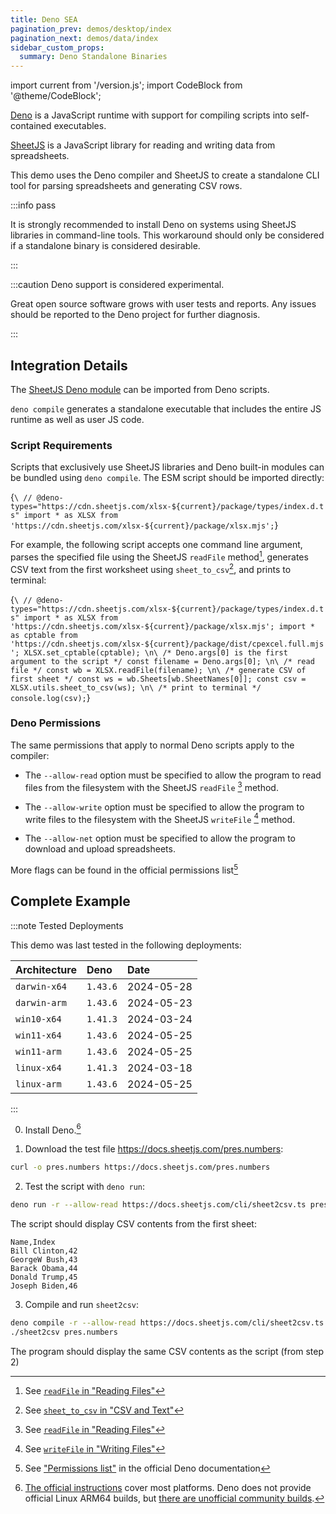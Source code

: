 ```yaml
---
title: Deno SEA
pagination_prev: demos/desktop/index
pagination_next: demos/data/index
sidebar_custom_props:
  summary: Deno Standalone Binaries
---
```


import current from '/version.js';
import CodeBlock from '@theme/CodeBlock';

[Deno](https://docs.deno.com/runtime/manual/tools/compiler) is a JavaScript
runtime with support for compiling scripts into self-contained executables.

[SheetJS](https://sheetjs.com) is a JavaScript library for reading and writing
data from spreadsheets.

This demo uses the Deno compiler and SheetJS to create a standalone CLI tool for
parsing spreadsheets and generating CSV rows.

:::info pass

It is strongly recommended to install Deno on systems using SheetJS libraries in
command-line tools. This workaround should only be considered if a standalone
binary is considered desirable.

:::

:::caution Deno support is considered experimental.

Great open source software grows with user tests and reports. Any issues should
be reported to the Deno project for further diagnosis.

:::

## Integration Details

The [SheetJS Deno module](/docs/getting-started/installation/deno) can be
imported from Deno scripts.

`deno compile` generates a standalone executable that includes the entire JS
runtime as well as user JS code.

### Script Requirements

Scripts that exclusively use SheetJS libraries and Deno built-in modules can be
bundled using `deno compile`. The ESM script should be imported directly:

<CodeBlock language="ts">{`\
// @deno-types="https://cdn.sheetjs.com/xlsx-${current}/package/types/index.d.ts"
import * as XLSX from 'https://cdn.sheetjs.com/xlsx-${current}/package/xlsx.mjs';`}
</CodeBlock>

For example, the following script accepts one command line argument, parses the
specified file using the SheetJS `readFile` method[^1], generates CSV text from
the first worksheet using `sheet_to_csv`[^2], and prints to terminal:

<CodeBlock language="ts" title="sheet2csv.ts">{`\
// @deno-types="https://cdn.sheetjs.com/xlsx-${current}/package/types/index.d.ts"
import * as XLSX from 'https://cdn.sheetjs.com/xlsx-${current}/package/xlsx.mjs';
import * as cptable from 'https://cdn.sheetjs.com/xlsx-${current}/package/dist/cpexcel.full.mjs';
XLSX.set_cptable(cptable);
\n\
/* Deno.args[0] is the first argument to the script */
const filename = Deno.args[0];
\n\
/* read file */
const wb = XLSX.readFile(filename);
\n\
/* generate CSV of first sheet */
const ws = wb.Sheets[wb.SheetNames[0]];
const csv = XLSX.utils.sheet_to_csv(ws);
\n\
/* print to terminal */
console.log(csv);`}
</CodeBlock>

### Deno Permissions

The same permissions that apply to normal Deno scripts apply to the compiler:

- The `--allow-read` option must be specified to allow the program to read files
  from the filesystem with the SheetJS `readFile` [^3] method.

- The `--allow-write` option must be specified to allow the program to write
  files to the filesystem with the SheetJS `writeFile` [^4] method.

- The `--allow-net` option must be specified to allow the program to download
  and upload spreadsheets.

More flags can be found in the official permissions list[^5]


## Complete Example

:::note Tested Deployments

This demo was last tested in the following deployments:

| Architecture | Deno     | Date       |
|:-------------|:---------|:-----------|
| `darwin-x64` | `1.43.6` | 2024-05-28 |
| `darwin-arm` | `1.43.6` | 2024-05-23 |
| `win10-x64`  | `1.41.3` | 2024-03-24 |
| `win11-x64`  | `1.43.6` | 2024-05-25 |
| `win11-arm`  | `1.43.6` | 2024-05-25 |
| `linux-x64`  | `1.41.3` | 2024-03-18 |
| `linux-arm`  | `1.43.6` | 2024-05-25 |

:::

0) Install Deno.[^6]

1) Download the test file https://docs.sheetjs.com/pres.numbers:

```bash
curl -o pres.numbers https://docs.sheetjs.com/pres.numbers
```

2) Test the script with `deno run`:

```bash
deno run -r --allow-read https://docs.sheetjs.com/cli/sheet2csv.ts pres.numbers
```

The script should display CSV contents from the first sheet:

```text title="Expected Output"
Name,Index
Bill Clinton,42
GeorgeW Bush,43
Barack Obama,44
Donald Trump,45
Joseph Biden,46
```

3) Compile and run `sheet2csv`:

```bash
deno compile -r --allow-read https://docs.sheetjs.com/cli/sheet2csv.ts
./sheet2csv pres.numbers
```

The program should display the same CSV contents as the script (from step 2)

[^1]: See [`readFile` in "Reading Files"](/docs/api/parse-options)
[^2]: See [`sheet_to_csv` in "CSV and Text"](/docs/api/utilities/csv#delimiter-separated-output)
[^3]: See [`readFile` in "Reading Files"](/docs/api/parse-options)
[^4]: See [`writeFile` in "Writing Files"](/docs/api/write-options)
[^5]: See ["Permissions list"](https://docs.deno.com/runtime/manual/basics/permissions#permissions-list) in the official Deno documentation
[^6]: [The official instructions](https://docs.deno.com/runtime/manual/getting_started/installation) cover most platforms. Deno does not provide official Linux ARM64 builds, but [there are unofficial community builds](https://github.com/LukeChannings/deno-arm64).